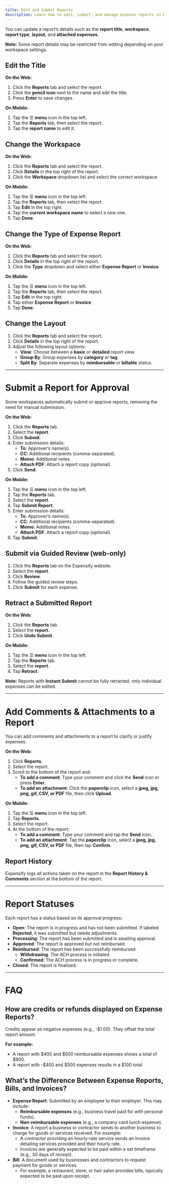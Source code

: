 ```yaml
---
title: Edit and Submit Reports
description: Learn how to edit, submit, and manage expense reports in Expensify, including workspace changes, approvals, and report statuses.
---
```


You can update a report’s details such as the **report title**, **workspace**, **report type**, **layout**, and **attached expenses**.

**Note:** Some report details may be restricted from editing depending on your workspace settings.

## Edit the Title

**On the Web:**
1. Click the **Reports** tab and select the report.
2. Click the **pencil icon** next to the name and edit the title.
3. Press **Enter** to save changes.

**On Mobile:**
1. Tap the ☰ **menu** icon in the top left.
2. Tap the **Reports** tab, then select the report.
3. Tap the **report name** to edit it.

## Change the Workspace

**On the Web:**
1. Click the **Reports** tab and select the report.
2. Click **Details** in the top right of the report.
3. Click the **Workspace** dropdown list and select the correct workspace.

**On Mobile:**
1. Tap the ☰ **menu** icon in the top left.
2. Tap the **Reports** tab, then select the report.
3. Tap **Edit** in the top right.
4. Tap the **current workspace name** to select a new one.
5. Tap **Done**.

## Change the Type of Expense Report

**On the Web:**
1. Click the **Reports** tab and select the report.
2. Click **Details** in the top right of the report.
3. Click the **Type** dropdown and select either **Expense Report** or **Invoice**.

**On Mobile:**
1. Tap the ☰ **menu** icon in the top left.
2. Tap the **Reports** tab, then select the report.
3. Tap **Edit** in the top right.
4. Tap either **Expense Report** or **Invoice**.
5. Tap **Done**.

## Change the Layout

1. Click the **Reports** tab and select the report.
2. Click **Details** in the top right of the report.
3. Adjust the following layout options:
   - **View**: Choose between a **basic** or **detailed** report view.
   - **Group By**: Group expenses by **category** or **tag**.
   - **Split By**: Separate expenses by **reimbursable** or **billable** status.

---

# Submit a Report for Approval
Some workspaces automatically submit or approve reports, removing the need for manual submission.

**On the Web:**
1. Click the **Reports** tab.
2. Select the **report**.
3. Click **Submit**.
4. Enter submission details:
   - **To**: Approver’s name(s).
   - **CC**: Additional recipients (comma-separated).
   - **Memo**: Additional notes.
   - **Attach PDF**: Attach a report copy (optional).
5. Click **Send**.

**On Mobile:**
1. Tap the ☰ **menu** icon in the top left.
2. Tap the **Reports** tab.
3. Select the **report**.
4. Tap **Submit Report**.
5. Enter submission details:
   - **To**: Approver’s name(s).
   - **CC**: Additional recipients (comma-separated).
   - **Memo**: Additional notes.
   - **Attach PDF**: Attach a report copy (optional).
6. Tap **Submit**.

## Submit via Guided Review (web-only)

1. Click the **Reports** tab on the Expensify website.
2. Select the **report**.
3. Click **Review**.
4. Follow the guided review steps.
5. Click **Submit** for each expense.

## Retract a Submitted Report

**On the Web:**
1. Click the **Reports** tab.
2. Select the **report**.
3. Click **Undo Submit**.

**On Mobile:**
1. Tap the ☰ **menu** icon in the top left.
2. Tap the **Reports** tab.
3. Select the **report**.
4. Tap **Retract**.

**Note:** Reports with **Instant Submit** cannot be fully retracted, only individual expenses can be edited.

---

# Add Comments & Attachments to a Report

You can add comments and attachments to a report to clarify or justify expenses.

**On the Web:**
1. Click **Reports**.
2. Select the report.
3. Scroll to the bottom of the report and:
   - **To add a comment**: Type your comment and click the **Send** icon or press **Enter**.
   - **To add an attachment**: Click the **paperclip** icon, select a **jpeg, jpg, png, gif, CSV, or PDF** file, then click **Upload**.

**On Mobile:**
1. Tap the ☰ **menu** icon in the top left.
2. Tap **Reports**.
3. Select the report.
4. At the bottom of the report:
   - **To add a comment**: Type your comment and tap the **Send** icon.
   - **To add an attachment**: Tap the **paperclip** icon, select a **jpeg, jpg, png, gif, CSV, or PDF** file, then tap **Confirm**.

## Report History
Expensify logs all actions taken on the report in the **Report History & Comments** section at the bottom of the report.

---
# Report Statuses

Each report has a status based on its approval progress:
- **Open**: The report is in progress and has not been submitted. If labeled **Rejected**, it was submitted but needs adjustments.
- **Processing**: The report has been submitted and is awaiting approval.
- **Approved**: The report is approved but not reimbursed.
- **Reimbursed**: The report has been successfully reimbursed.
  - **Withdrawing**: The ACH process is initiated.
  - **Confirmed**: The ACH process is in progress or complete.
- **Closed**: The report is finalized.

---
# FAQ

## How are credits or refunds displayed on Expense Reports?
Credits appear as negative expenses (e.g., -$1.00). They offset the total report amount.

**For example:**
- A report with $400 and $500 reimbursable expenses shows a total of $900.
- A report with -$400 and $500 expenses results in a $100 total.

## What’s the Difference Between Expense Reports, Bills, and Invoices?

- **Expense Report**: Submitted by an employee to their employer. This may include:
  - **Reimbursable expenses** (e.g., business travel paid for with personal funds).
  - **Non-reimbursable expenses** (e.g., a company card lunch expense).
- **Invoice**: A report a business or contractor sends to another business to charge for goods or services received. For example:
  - A contractor providing an hourly-rate service sends an invoice detailing services provided and their hourly rate.
  - Invoices are generally expected to be paid within a set timeframe (e.g., 30 days of receipt).
- **Bill**: A document used by businesses and contractors to request payment for goods or services.
  - For example, a restaurant, store, or hair salon provides bills, typically expected to be paid upon receipt.
